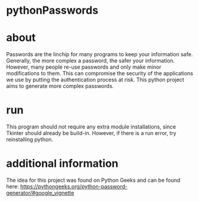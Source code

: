 # pythonPasswords

# about 
Passwords are the linchip for many programs to keep your information safe. Generally, the more complex a password, the safer your information. However, many people re-use passwords and only make minor modifications to them. This can compromise the security of the applications we use by putting the authentication process at risk. This python project aims to generate more complex passwords.

# run
This program should not require any extra module installations, since Tkinter should already be build-in. However, if there is a run error, try reinstalling python.

# additional information
The idea for this project was found on Python Geeks and can be found here: https://pythongeeks.org/python-password-generator/#google_vignette
